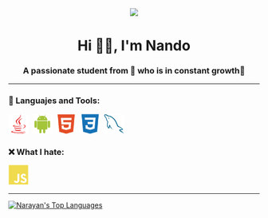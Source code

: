 <div id="header" align="center">
    <img src="https://media.giphy.com/media/lpO2yW1AThAcXsZMxZ/giphy.gif" width="300px">
    <h1 align="center">Hi 👋🏼, I'm Nando</h1>
    <h3 align="center">A passionate student from 🥘 who is in constant growth🌱</h3>
</div>
<hr/>
<div align="left">
    <h3>🔨 Languajes and Tools:</h3>
    <div align="left">
        <img src="https://github.com/devicons/devicon/blob/master/icons/java/java-plain.svg" width="40" heigth="40" />&nbsp
        <img src="https://github.com/devicons/devicon/blob/master/icons/android/android-plain.svg" width="40" heigth="40" />&nbsp
        <img src="https://github.com/devicons/devicon/blob/master/icons/html5/html5-plain.svg" width="40" heigth="40" />&nbsp
        <img src="https://github.com/devicons/devicon/blob/master/icons/css3/css3-plain.svg" width="40" heigth="40" />&nbsp
        <img src="https://github.com/devicons/devicon/blob/master/icons/mysql/mysql-plain.svg" width="40" heigth="40" />&nbsp
    </div>
    <div align="rigth">
        <h3>❌ What I hate:</h3>
        <img src="https://github.com/devicons/devicon/blob/master/icons/javascript/javascript-plain.svg" width="40" heigth="40" />&nbsp
    </div>
</div>
<hr/>
<a href="https://github.com/narayanbavisetti/github-readme-stats"><img alt="Narayan's Top Languages" src="https://github-readme-stats.vercel.app/api/top-langs/?username=nandopiles&langs_count=8&count_private=true&layout=compact&theme=react&hide_border=true&bg_color=0D1117" /></a>

<!-- <a href="https://github.com/narayanbavisetti/github-readme-stats"><img alt="Narayan's Top Languages" src="https://github-readme-stats.vercel.app/api/top-langs/?username=nandopiles&langs_count=8&count_private=true&layout=compact&theme=react&hide_border=true&bg_color=0D1117" /></a> -->
